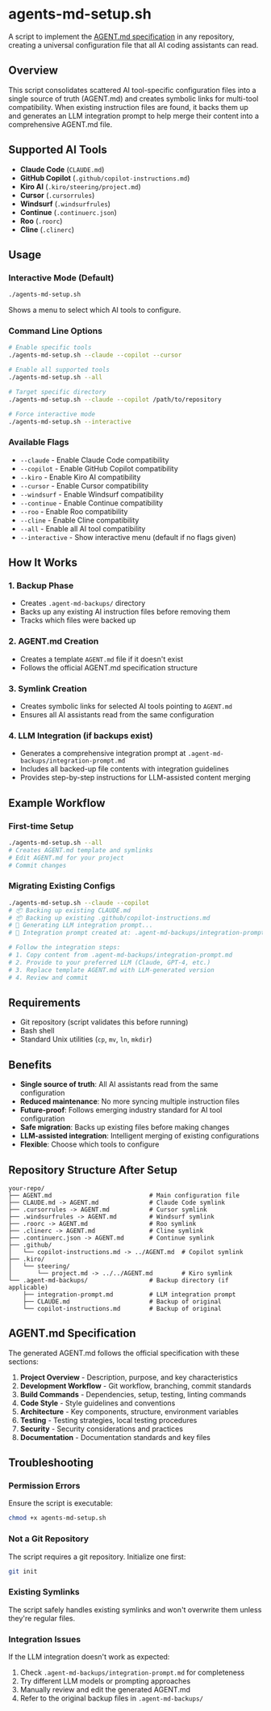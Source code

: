 # agents-md-setup.sh

A script to implement the [AGENT.md specification](https://ampcode.com/AGENT.md) in any repository, creating a universal configuration file that all AI coding assistants can read.

## Overview

This script consolidates scattered AI tool-specific configuration files into a single source of truth (AGENT.md) and creates symbolic links for multi-tool compatibility. When existing instruction files are found, it backs them up and generates an LLM integration prompt to help merge their content into a comprehensive AGENT.md file.

## Supported AI Tools

- **Claude Code** (`CLAUDE.md`)
- **GitHub Copilot** (`.github/copilot-instructions.md`)
- **Kiro AI** (`.kiro/steering/project.md`)
- **Cursor** (`.cursorrules`)
- **Windsurf** (`.windsurfrules`)
- **Continue** (`.continuerc.json`)
- **Roo** (`.roorc`)
- **Cline** (`.clinerc`)

## Usage

### Interactive Mode (Default)

```bash
./agents-md-setup.sh
```

Shows a menu to select which AI tools to configure.

### Command Line Options

```bash
# Enable specific tools
./agents-md-setup.sh --claude --copilot --cursor

# Enable all supported tools
./agents-md-setup.sh --all

# Target specific directory
./agents-md-setup.sh --claude --copilot /path/to/repository

# Force interactive mode
./agents-md-setup.sh --interactive
```

### Available Flags

- `--claude` - Enable Claude Code compatibility
- `--copilot` - Enable GitHub Copilot compatibility
- `--kiro` - Enable Kiro AI compatibility
- `--cursor` - Enable Cursor compatibility
- `--windsurf` - Enable Windsurf compatibility
- `--continue` - Enable Continue compatibility
- `--roo` - Enable Roo compatibility
- `--cline` - Enable Cline compatibility
- `--all` - Enable all AI tool compatibility
- `--interactive` - Show interactive menu (default if no flags given)

## How It Works

### 1. Backup Phase

- Creates `.agent-md-backups/` directory
- Backs up any existing AI instruction files before removing them
- Tracks which files were backed up

### 2. AGENT.md Creation

- Creates a template `AGENT.md` file if it doesn't exist
- Follows the official AGENT.md specification structure

### 3. Symlink Creation

- Creates symbolic links for selected AI tools pointing to `AGENT.md`
- Ensures all AI assistants read from the same configuration

### 4. LLM Integration (if backups exist)

- Generates a comprehensive integration prompt at `.agent-md-backups/integration-prompt.md`
- Includes all backed-up file contents with integration guidelines
- Provides step-by-step instructions for LLM-assisted content merging

## Example Workflow

### First-time Setup

```bash
./agents-md-setup.sh --all
# Creates AGENT.md template and symlinks
# Edit AGENT.md for your project
# Commit changes
```

### Migrating Existing Configs

```bash
./agents-md-setup.sh --claude --copilot
# 📦 Backing up existing CLAUDE.md
# 📦 Backing up existing .github/copilot-instructions.md
# 🤖 Generating LLM integration prompt...
# 📝 Integration prompt created at: .agent-md-backups/integration-prompt.md

# Follow the integration steps:
# 1. Copy content from .agent-md-backups/integration-prompt.md
# 2. Provide to your preferred LLM (Claude, GPT-4, etc.)
# 3. Replace template AGENT.md with LLM-generated version
# 4. Review and commit
```

## Requirements

- Git repository (script validates this before running)
- Bash shell
- Standard Unix utilities (`cp`, `mv`, `ln`, `mkdir`)

## Benefits

- **Single source of truth**: All AI assistants read from the same configuration
- **Reduced maintenance**: No more syncing multiple instruction files
- **Future-proof**: Follows emerging industry standard for AI tool configuration
- **Safe migration**: Backs up existing files before making changes
- **LLM-assisted integration**: Intelligent merging of existing configurations
- **Flexible**: Choose which tools to configure

## Repository Structure After Setup

```text
your-repo/
├── AGENT.md                           # Main configuration file
├── CLAUDE.md -> AGENT.md              # Claude Code symlink
├── .cursorrules -> AGENT.md           # Cursor symlink
├── .windsurfrules -> AGENT.md         # Windsurf symlink
├── .roorc -> AGENT.md                 # Roo symlink
├── .clinerc -> AGENT.md               # Cline symlink
├── .continuerc.json -> AGENT.md       # Continue symlink
├── .github/
│   └── copilot-instructions.md -> ../AGENT.md  # Copilot symlink
├── .kiro/
│   └── steering/
│       └── project.md -> ../../AGENT.md        # Kiro symlink
└── .agent-md-backups/                 # Backup directory (if applicable)
    ├── integration-prompt.md          # LLM integration prompt
    ├── CLAUDE.md                      # Backup of original
    └── copilot-instructions.md        # Backup of original
```

## AGENT.md Specification

The generated AGENT.md follows the official specification with these sections:

1. **Project Overview** - Description, purpose, and key characteristics
2. **Development Workflow** - Git workflow, branching, commit standards
3. **Build Commands** - Dependencies, setup, testing, linting commands
4. **Code Style** - Style guidelines and conventions
5. **Architecture** - Key components, structure, environment variables
6. **Testing** - Testing strategies, local testing procedures
7. **Security** - Security considerations and practices
8. **Documentation** - Documentation standards and key files

## Troubleshooting

### Permission Errors

Ensure the script is executable:

```bash
chmod +x agents-md-setup.sh
```

### Not a Git Repository

The script requires a git repository. Initialize one first:

```bash
git init
```

### Existing Symlinks

The script safely handles existing symlinks and won't overwrite them unless they're regular files.

### Integration Issues

If the LLM integration doesn't work as expected:

1. Check `.agent-md-backups/integration-prompt.md` for completeness
2. Try different LLM models or prompting approaches
3. Manually review and edit the generated AGENT.md
4. Refer to the original backup files in `.agent-md-backups/`
